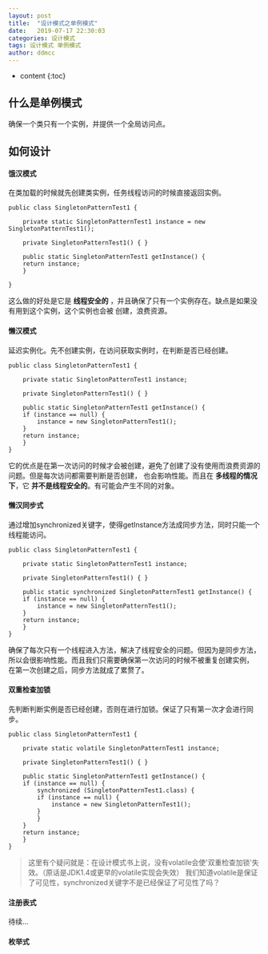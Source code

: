 ```yaml
---
layout: post
title:  "设计模式之单例模式"
date:   2019-07-17 22:30:03
categories: 设计模式
tags: 设计模式 单例模式
author: ddmcc
---
```


* content
{:toc}


## 什么是单例模式

确保一个类只有一个实例，并提供一个全局访问点。





## 如何设计

#### 饿汉模式

在类加载的时候就先创建类实例，任务线程访问的时候直接返回实例。

	public class SingletonPatternTest1 {

	    private static SingletonPatternTest1 instance = new SingletonPatternTest1();

	    private SingletonPatternTest1() { }

	    public static SingletonPatternTest1 getInstance() {
		return instance;
	    }

	}


这么做的好处是它是 **线程安全的** ，并且确保了只有一个实例存在。缺点是如果没有用到这个实例，这个实例也会被
创建，浪费资源。

#### 懒汉模式

延迟实例化。先不创建实例，在访问获取实例时，在判断是否已经创建。

	public class SingletonPatternTest1 {

	    private static SingletonPatternTest1 instance;

	    private SingletonPatternTest1() { }

	    public static SingletonPatternTest1 getInstance() {
		if (instance == null) {
		    instance = new SingletonPatternTest1();
		}
		return instance;
	    }
	}


它的优点是在第一次访问的时候才会被创建，避免了创建了没有使用而浪费资源的问题。但是每次访问都需要判断是否创建，
也会影响性能。而且在 **多线程的情况下**，它 **并不是线程安全的**。有可能会产生不同的对象。



#### 懒汉同步式

通过增加synchronized关键字，使得getInstance方法成同步方法，同时只能一个线程能访问。

	public class SingletonPatternTest1 {

	    private static SingletonPatternTest1 instance;

	    private SingletonPatternTest1() { }

	    public static synchronized SingletonPatternTest1 getInstance() {
		if (instance == null) {
		    instance = new SingletonPatternTest1();
		}
		return instance;
	    }
	}


确保了每次只有一个线程进入方法，解决了线程安全的问题。但因为是同步方法，所以会很影响性能。而且我们只需要确保第一次访问的时候不被重复创建实例，
在第一次创建之后，同步方法就成了累赘了。

#### 双重检查加锁

先判断判断实例是否已经创建，否则在进行加锁。保证了只有第一次才会进行同步。

	public class SingletonPatternTest1 {

	    private static volatile SingletonPatternTest1 instance;

	    private SingletonPatternTest1() { }

	    public static SingletonPatternTest1 getInstance() {
		if (instance == null) {
		    synchronized (SingletonPatternTest1.class) {
			if (instance == null) {
			    instance = new SingletonPatternTest1();
			}
		    }
		}
		return instance;
	    }
	}


>这里有个疑问就是：在设计模式书上说，没有volatile会使'双重检查加锁'失效。（原话是JDK1.4或更早的volatile实现会失效）
我们知道volatile是保证了可见性，synchronized关键字不是已经保证了可见性了吗？


#### 注册表式
待续...

#### 枚举式
